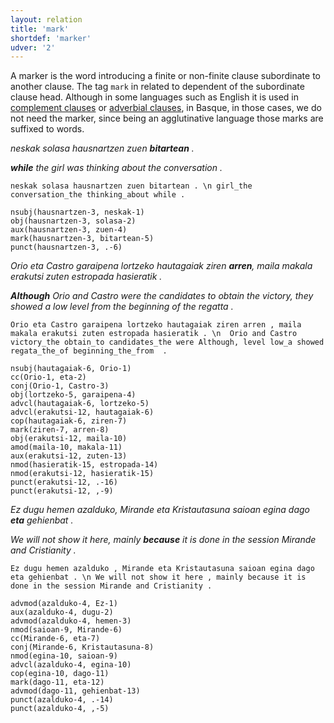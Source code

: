 ```yaml
---
layout: relation
title: 'mark'
shortdef: 'marker'
udver: '2'
---
```


A marker is the word introducing a finite or non-finite clause subordinate to another clause. The tag  `mark` in related to dependent of the subordinate clause head. Although in some languages such as English it is used in [complement clauses](ccomp) or [adverbial clauses](advcl), in Basque, in those cases, we do not need the marker, since being an agglutinative language those marks are suffixed to words.

*neskak solasa hausnartzen zuen **bitartean** .*

***while** the girl was thinking about the conversation .*

~~~ sdparse
neskak solasa hausnartzen zuen bitartean . \n girl_the conversation_the thinking_about while .

nsubj(hausnartzen-3, neskak-1)
obj(hausnartzen-3, solasa-2)
aux(hausnartzen-3, zuen-4)
mark(hausnartzen-3, bitartean-5)
punct(hausnartzen-3, .-6)
~~~


*Orio eta Castro garaipena lortzeko hautagaiak ziren **arren**, maila makala erakutsi zuten estropada hasieratik .*

***Although** Orio and Castro were the candidates to obtain the victory, they showed a low level from the beginning of the regatta .*


~~~ sdparse
Orio eta Castro garaipena lortzeko hautagaiak ziren arren , maila makala erakutsi zuten estropada hasieratik . \n  Orio and Castro victory_the obtain_to candidates_the were Although, level low_a showed regata_the_of beginning_the_from  .

nsubj(hautagaiak-6, Orio-1)
cc(Orio-1, eta-2)
conj(Orio-1, Castro-3)
obj(lortzeko-5, garaipena-4)
advcl(hautagaiak-6, lortzeko-5)
advcl(erakutsi-12, hautagaiak-6)
cop(hautagaiak-6, ziren-7)
mark(ziren-7, arren-8)
obj(erakutsi-12, maila-10)
amod(maila-10, makala-11)
aux(erakutsi-12, zuten-13)
nmod(hasieratik-15, estropada-14)
nmod(erakutsi-12, hasieratik-15)
punct(erakutsi-12, .-16)
punct(erakutsi-12, ,-9)
~~~


*Ez dugu hemen azalduko, Mirande eta Kristautasuna saioan egina dago **eta** gehienbat .*

*We will not show it here, mainly **because** it is done in the session Mirande and Cristianity .*


~~~ sdparse
Ez dugu hemen azalduko , Mirande eta Kristautasuna saioan egina dago eta gehienbat . \n We will not show it here , mainly because it is done in the session Mirande and Cristianity .

advmod(azalduko-4, Ez-1)
aux(azalduko-4, dugu-2)
advmod(azalduko-4, hemen-3)
nmod(saioan-9, Mirande-6)
cc(Mirande-6, eta-7)
conj(Mirande-6, Kristautasuna-8)
nmod(egina-10, saioan-9)
advcl(azalduko-4, egina-10)
cop(egina-10, dago-11)
mark(dago-11, eta-12)
advmod(dago-11, gehienbat-13)
punct(azalduko-4, .-14)
punct(azalduko-4, ,-5)
~~~

<!-- Interlanguage links updated Po lis 14 15:35:29 CET 2022 -->
